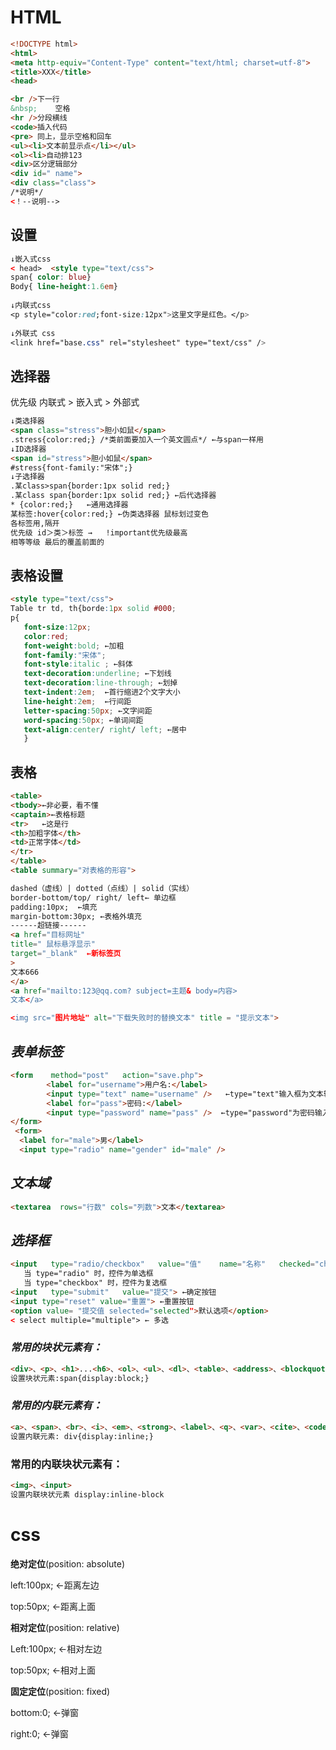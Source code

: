 # HTML

```html
<!DOCTYPE html>
<html>
<meta http-equiv="Content-Type" content="text/html; charset=utf-8">
<title>XXX</title>
<head>

<br />下一行
&nbsp;    空格
<hr />分段横线
<code>插入代码
<pre> 同上，显示空格和回车
<ul><li>文本前显示点</li></ul>
<ol><li>自动排123
<div>区分逻辑部分
<div id=" name">
<div class="class">
/*说明*/
<！--说明-->

```

## 设置

```html
↓嵌入式css
< head>  <style type="text/css">  
span{ color: blue} 
Body{ line-height:1.6em} 
    
↓内联式css
<p style="color:red;font-size:12px">这里文字是红色。</p>
    
↓外联式 css 
<link href="base.css" rel="stylesheet" type="text/css" />

```

## 选择器

优先级 内联式 > 嵌入式 > 外部式

```html
↓类选择器
<span class="stress">胆小如鼠</span>
.stress{color:red;}	/*类前面要加入一个英文圆点*/ ←与span一样用
↓ID选择器
<span id="stress">胆小如鼠</span>
#stress{font-family:"宋体";}
↓子选择器
.某class>span{border:1px solid red;}
.某class span{border:1px solid red;} ←后代选择器
* {color:red;}   ←通用选择器
某标签:hover{color:red;} ←伪类选择器 鼠标划过变色
各标签用,隔开
优先级 id＞类＞标签 →   !important优先级最高
相等等级 最后的覆盖前面的

```

## 表格设置

```html
<style type="text/css">
Table tr td, th{borde:1px solid #000;
p{
   font-size:12px;
   color:red;
   font-weight:bold; ←加粗
   font-family:"宋体";
   font-style:italic ; ←斜体
   text-decoration:underline; ←下划线
   text-decoration:line-through; ←划掉
   text-indent:2em;  ←首行缩进2个文字大小
   line-height:2em;  ←行间距
   letter-spacing:50px; ←文字间距
   word-spacing:50px; ←单词间距
   text-align:center/ right/ left; ←居中
   }  

```

## **表格**

```html
<table>
<tbody>←非必要，看不懂
<captain>←表格标题
<tr>   ←这是行
<th>加粗字体</th>
<td>正常字体</td>
</tr>
</table>
<table summary="对表格的形容">

dashed（虚线）| dotted（点线）| solid（实线）
border-bottom/top/ right/ left← 单边框
padding:10px;  ←填充
margin-bottom:30px; ←表格外填充
------超链接------
<a href="目标网址" 
title=" 鼠标悬浮显示"
target="_blank"  ←新标签页
>
文本666
</a>
<a href="mailto:123@qq.com? subject=主题& body=内容>
文本</a>

<img src="图片地址" alt="下载失败时的替换文本" title = "提示文本">

```

## *表单标签*

```html
<form    method="post"   action="save.php">
        <label for="username">用户名:</label>
        <input type="text" name="username" />   ←type="text"输入框为文本输入框
        <label for="pass">密码:</label>
        <input type="password" name="pass" />  ←type="password"为密码输入框
</form>
 <form>
  <label for="male">男</label>
  <input type="radio" name="gender" id="male" />

```



## *文本域*

```html
<textarea  rows="行数" cols="列数">文本</textarea>
```



## *选择框*

```html
<input   type="radio/checkbox"   value="值"    name="名称"   checked="checked"/>
   当 type="radio" 时，控件为单选框
   当 type="checkbox" 时，控件为复选框
<input   type="submit"   value="提交"> ←确定按钮
<input type="reset" value="重置"> ←重置按钮
<option value= "提交值 selected="selected">默认选项</option>
< select multiple="multiple"> ← 多选

```



### *常用的块状元素有：*

```html
<div>、<p>、<h1>...<h6>、<ol>、<ul>、<dl>、<table>、<address>、<blockquote> 、<form>
设置块状元素:span{display:block;}

```



### *常用的内联元素有：*

```html
<a>、<span>、<br>、<i>、<em>、<strong>、<label>、<q>、<var>、<cite>、<code>
设置内联元素: div{display:inline;}

```



### 常用的内联块状元素有：

```html
<img>、<input>
设置内联块状元素 display:inline-block

```

# css

**绝对定位**(position: absolute)

left:100px;  ←距离左边

top:50px;  ←距离上面

**相对定位**(position: relative)

Left:100px; ←相对左边

top:50px;  ←相对上面

**固定定位**(position: fixed)

bottom:0;  ←弹窗

right:0;   ←弹窗